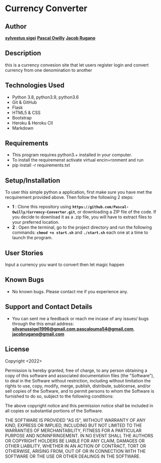 # Currency Converter

## Author
[**sylvestus sigei**](https://github.com/sylvestus)
[**Pascal Owilly**](https://github.com/Pascal-Owilly)
[**Jacob Rugano**](https://github.com/jacobrugano)
## Description
this is a currency convesion site that let users register login and convert currency from one denomination to another 

## Technologies Used
* Python 3.8, python3.9, python3.6
* Git & GitHub
* Flask
* HTML5 & CSS
* Bootstrap
* Heroku & Heroku ClI
* Markdown

## Requirements
* This program requires python3.+ installed in your computer. 
* To install the requiremenst activate virtual encin=ronment and run
 * pip install -r requirements.txt


## Setup/Installation
To user this simple python a application, first make sure you have met the recquirement provided above.
Then follow the following 2 steps:
* **1** : Clone this repository using **`https://github.com/Pascal-Owilly/Currency-Converter.git`**, or downloading a ZIP file of the code. If you decide  to download it as a .zip file, you will have to extract files to your preferred location.
* **2** : Open the terminal, go to the project directory and run the following commands: **`chmod +x start.sh`** and **`./start.sh`** each one at a time to launch the program.
## User Stories
Input a currency you want to convert then let magic happen
## Known Bugs
* No known bugs. Please contact me if you experience any.
## Support and Contact Details
* You can sent me a feedback or reach me incase of any issues/ bugs through the this email address:
 **silvanussigei1996@gmail.com**,**pascalouma54@gmail.com**, **jacobrugano@gmail.com**
## License
Copyright <2022> <silvano>

Permission is hereby granted, free of charge, to any person obtaining a copy of this software and associated documentation files (the "Software"), to deal in the Software without restriction, including without limitation the rights to use, copy, modify, merge, publish, distribute, sublicense, and/or sell copies of the Software, and to permit persons to whom the Software is furnished to do so, subject to the following conditions:

The above copyright notice and this permission notice shall be included in all copies or substantial portions of the Software.

THE SOFTWARE IS PROVIDED "AS IS", WITHOUT WARRANTY OF ANY KIND, EXPRESS OR IMPLIED, INCLUDING BUT NOT LIMITED TO THE WARRANTIES OF MERCHANTABILITY, FITNESS FOR A PARTICULAR PURPOSE AND NONINFRINGEMENT. IN NO EVENT SHALL THE AUTHORS OR COPYRIGHT HOLDERS BE LIABLE FOR ANY CLAIM, DAMAGES OR OTHER LIABILITY, WHETHER IN AN ACTION OF CONTRACT, TORT OR OTHERWISE, ARISING FROM, OUT OF OR IN CONNECTION WITH THE SOFTWARE OR THE USE OR OTHER DEALINGS IN THE SOFTWARE.
